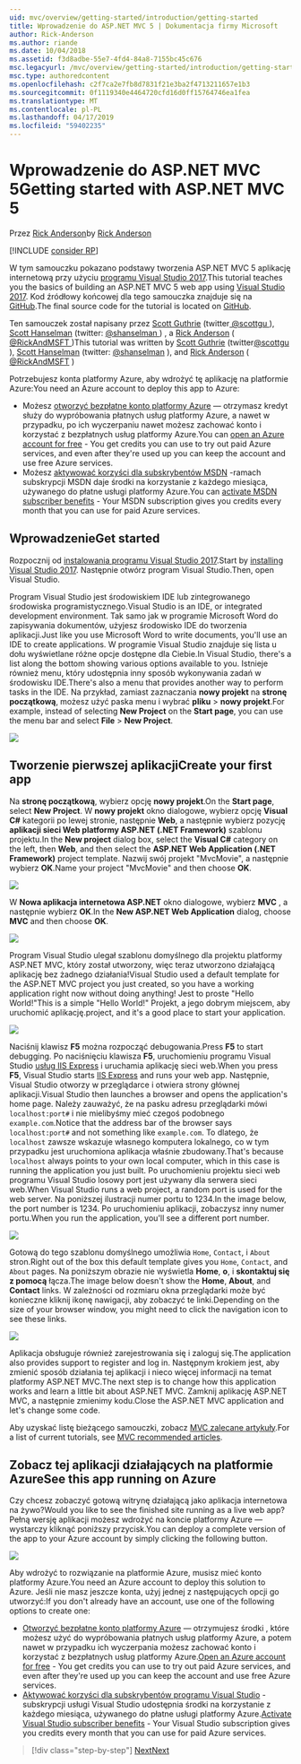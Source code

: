 ```yaml
---
uid: mvc/overview/getting-started/introduction/getting-started
title: Wprowadzenie do ASP.NET MVC 5 | Dokumentacja firmy Microsoft
author: Rick-Anderson
ms.author: riande
ms.date: 10/04/2018
ms.assetid: f3d8adbe-55e7-4fd4-84a8-7155bc45c676
msc.legacyurl: /mvc/overview/getting-started/introduction/getting-started
msc.type: authoredcontent
ms.openlocfilehash: c2f7ca2e7fb8d7831f21e3ba2f4713211657e1b3
ms.sourcegitcommit: 0f1119340e4464720cfd16d0ff15764746ea1fea
ms.translationtype: MT
ms.contentlocale: pl-PL
ms.lasthandoff: 04/17/2019
ms.locfileid: "59402235"
---
```

# <a name="getting-started-with-aspnet-mvc-5"></a><span data-ttu-id="e04aa-102">Wprowadzenie do ASP.NET MVC 5</span><span class="sxs-lookup"><span data-stu-id="e04aa-102">Getting started with ASP.NET MVC 5</span></span>

<span data-ttu-id="e04aa-103">Przez [Rick Anderson]((https://twitter.com/RickAndMSFT))</span><span class="sxs-lookup"><span data-stu-id="e04aa-103">by [Rick Anderson]((https://twitter.com/RickAndMSFT))</span></span>

[!INCLUDE [consider RP](../../../../includes/razor.md)]

<span data-ttu-id="e04aa-104">W tym samouczku pokazano podstawy tworzenia ASP.NET MVC 5 aplikację internetową przy użyciu [programu Visual Studio 2017](https://visualstudio.microsoft.com/downloads/?utm_medium=microsoft&utm_source=docs.microsoft.com&utm_campaign=button+cta&utm_content=download+vs2017).</span><span class="sxs-lookup"><span data-stu-id="e04aa-104">This tutorial teaches you the basics of building an ASP.NET MVC 5 web app using [Visual Studio 2017](https://visualstudio.microsoft.com/downloads/?utm_medium=microsoft&utm_source=docs.microsoft.com&utm_campaign=button+cta&utm_content=download+vs2017).</span></span> <span data-ttu-id="e04aa-105">Kod źródłowy końcowej dla tego samouczka znajduje się na [GitHub](https://github.com/aspnet/AspNetDocs/tree/master/aspnet/mvc/overview/getting-started/introduction/sample/MvcMovie/MvcMovie).</span><span class="sxs-lookup"><span data-stu-id="e04aa-105">The final source code for the tutorial is located on [GitHub](https://github.com/aspnet/AspNetDocs/tree/master/aspnet/mvc/overview/getting-started/introduction/sample/MvcMovie/MvcMovie).</span></span>

<span data-ttu-id="e04aa-106">Ten samouczek został napisany przez [Scott Guthrie](https://weblogs.asp.net/scottgu/) (twitter[ @scottgu ](https://twitter.com/scottgu) ), [Scott Hanselman](http://www.hanselman.com/blog/) (twitter: [ @shanselman ](https://twitter.com/shanselman) ) , a [Rick Anderson](https://twitter.com/RickAndMSFT) ( [ @RickAndMSFT ](https://twitter.com/#!/RickAndMSFT) )</span><span class="sxs-lookup"><span data-stu-id="e04aa-106">This tutorial was written by [Scott Guthrie](https://weblogs.asp.net/scottgu/) (twitter[@scottgu](https://twitter.com/scottgu) ), [Scott Hanselman](http://www.hanselman.com/blog/) (twitter: [@shanselman](https://twitter.com/shanselman) ), and [Rick Anderson](https://twitter.com/RickAndMSFT) ( [@RickAndMSFT](https://twitter.com/#!/RickAndMSFT) )</span></span>

<span data-ttu-id="e04aa-107">Potrzebujesz konta platformy Azure, aby wdrożyć tę aplikację na platformie Azure:</span><span class="sxs-lookup"><span data-stu-id="e04aa-107">You need an Azure account to deploy this app to Azure:</span></span>

- <span data-ttu-id="e04aa-108">Możesz [otworzyć bezpłatne konto platformy Azure](https://azure.microsoft.com/pricing/free-trial/?WT.mc_id=A443DD604) — otrzymasz kredyt służy do wypróbowania płatnych usług platformy Azure, a nawet w przypadku, po ich wyczerpaniu nawet możesz zachować konto i korzystać z bezpłatnych usług platformy Azure.</span><span class="sxs-lookup"><span data-stu-id="e04aa-108">You can [open an Azure account for free](https://azure.microsoft.com/pricing/free-trial/?WT.mc_id=A443DD604) - You get credits you can use to try out paid Azure services, and even after they're used up you can keep the account and use free Azure services.</span></span>
- <span data-ttu-id="e04aa-109">Możesz [aktywować korzyści dla subskrybentów MSDN](https://azure.microsoft.com/pricing/member-offers/msdn-benefits-details/?WT.mc_id=A443DD604) -ramach subskrypcji MSDN daje środki na korzystanie z każdego miesiąca, używanego do płatne usługi platformy Azure.</span><span class="sxs-lookup"><span data-stu-id="e04aa-109">You can [activate MSDN subscriber benefits](https://azure.microsoft.com/pricing/member-offers/msdn-benefits-details/?WT.mc_id=A443DD604) - Your MSDN subscription gives you credits every month that you can use for paid Azure services.</span></span>

## <a name="get-started"></a><span data-ttu-id="e04aa-110">Wprowadzenie</span><span class="sxs-lookup"><span data-stu-id="e04aa-110">Get started</span></span>

<span data-ttu-id="e04aa-111">Rozpocznij od [instalowania programu Visual Studio 2017](https://visualstudio.microsoft.com/downloads/?utm_medium=microsoft&utm_source=docs.microsoft.com&utm_campaign=button+cta&utm_content=download+vs2017).</span><span class="sxs-lookup"><span data-stu-id="e04aa-111">Start by [installing Visual Studio 2017](https://visualstudio.microsoft.com/downloads/?utm_medium=microsoft&utm_source=docs.microsoft.com&utm_campaign=button+cta&utm_content=download+vs2017).</span></span> <span data-ttu-id="e04aa-112">Następnie otwórz program Visual Studio.</span><span class="sxs-lookup"><span data-stu-id="e04aa-112">Then, open Visual Studio.</span></span>

<span data-ttu-id="e04aa-113">Program Visual Studio jest środowiskiem IDE lub zintegrowanego środowiska programistycznego.</span><span class="sxs-lookup"><span data-stu-id="e04aa-113">Visual Studio is an IDE, or integrated development environment.</span></span> <span data-ttu-id="e04aa-114">Tak samo jak w programie Microsoft Word do zapisywania dokumentów, użyjesz środowisko IDE do tworzenia aplikacji.</span><span class="sxs-lookup"><span data-stu-id="e04aa-114">Just like you use Microsoft Word to write documents, you'll use an IDE to create applications.</span></span> <span data-ttu-id="e04aa-115">W programie Visual Studio znajduje się lista u dołu wyświetlane różne opcje dostępne dla Ciebie.</span><span class="sxs-lookup"><span data-stu-id="e04aa-115">In Visual Studio, there's a list along the bottom showing various options available to you.</span></span> <span data-ttu-id="e04aa-116">Istnieje również menu, który udostępnia inny sposób wykonywania zadań w środowisku IDE.</span><span class="sxs-lookup"><span data-stu-id="e04aa-116">There's also a menu that provides another way to perform tasks in the IDE.</span></span> <span data-ttu-id="e04aa-117">Na przykład, zamiast zaznaczania **nowy projekt** na **stronę początkową**, możesz użyć paska menu i wybrać **pliku** > **nowy projekt**.</span><span class="sxs-lookup"><span data-stu-id="e04aa-117">For example, instead of selecting **New Project** on the **Start page**, you can use the menu bar and select **File** > **New Project**.</span></span>

![](getting-started/_static/image1.png)

## <a name="create-your-first-app"></a><span data-ttu-id="e04aa-118">Tworzenie pierwszej aplikacji</span><span class="sxs-lookup"><span data-stu-id="e04aa-118">Create your first app</span></span>

<span data-ttu-id="e04aa-119">Na **stronę początkową**, wybierz opcję **nowy projekt**.</span><span class="sxs-lookup"><span data-stu-id="e04aa-119">On the **Start page**, select **New Project**.</span></span> <span data-ttu-id="e04aa-120">W **nowy projekt** okno dialogowe, wybierz opcję **Visual C#** kategorii po lewej stronie, następnie **Web**, a następnie wybierz pozycję **aplikacji sieci Web platformy ASP.NET (.NET Framework)**  szablonu projektu.</span><span class="sxs-lookup"><span data-stu-id="e04aa-120">In the **New project** dialog box, select the **Visual C#** category on the left, then **Web**, and then select the **ASP.NET Web Application (.NET Framework)** project template.</span></span> <span data-ttu-id="e04aa-121">Nazwij swój projekt "MvcMovie", a następnie wybierz **OK**.</span><span class="sxs-lookup"><span data-stu-id="e04aa-121">Name your project "MvcMovie" and then choose **OK**.</span></span>

![](getting-started/_static/image2.png)

<span data-ttu-id="e04aa-122">W **Nowa aplikacja internetowa ASP.NET** okno dialogowe, wybierz **MVC** , a następnie wybierz **OK**.</span><span class="sxs-lookup"><span data-stu-id="e04aa-122">In the **New ASP.NET Web Application** dialog, choose **MVC** and then choose **OK**.</span></span>

![](getting-started/_static/image3.png)

<span data-ttu-id="e04aa-123">Program Visual Studio ulegał szablonu domyślnego dla projektu platformy ASP.NET MVC, który został utworzony, więc teraz utworzono działającą aplikację bez żadnego działania!</span><span class="sxs-lookup"><span data-stu-id="e04aa-123">Visual Studio used a default template for the ASP.NET MVC project you just created, so you have a working application right now without doing anything!</span></span> <span data-ttu-id="e04aa-124">Jest to proste "Hello World!"</span><span class="sxs-lookup"><span data-stu-id="e04aa-124">This is a simple "Hello World!"</span></span> <span data-ttu-id="e04aa-125">Projekt, a jego dobrym miejscem, aby uruchomić aplikację.</span><span class="sxs-lookup"><span data-stu-id="e04aa-125">project, and it's a good place to start your application.</span></span>

![](getting-started/_static/image4.png)

<span data-ttu-id="e04aa-126">Naciśnij klawisz **F5** można rozpocząć debugowania.</span><span class="sxs-lookup"><span data-stu-id="e04aa-126">Press **F5** to start debugging.</span></span> <span data-ttu-id="e04aa-127">Po naciśnięciu klawisza **F5**, uruchomieniu programu Visual Studio [usług IIS Express](/iis/extensions/introduction-to-iis-express/iis-express-overview) i uruchamia aplikację sieci web.</span><span class="sxs-lookup"><span data-stu-id="e04aa-127">When you press **F5**, Visual Studio starts [IIS Express](/iis/extensions/introduction-to-iis-express/iis-express-overview) and runs your web app.</span></span> <span data-ttu-id="e04aa-128">Następnie, Visual Studio otworzy w przeglądarce i otwiera strony głównej aplikacji.</span><span class="sxs-lookup"><span data-stu-id="e04aa-128">Visual Studio then launches a browser and opens the application's home page.</span></span> <span data-ttu-id="e04aa-129">Należy zauważyć, że na pasku adresu przeglądarki mówi `localhost:port#` i nie mielibyśmy mieć czegoś podobnego `example.com`.</span><span class="sxs-lookup"><span data-stu-id="e04aa-129">Notice that the address bar of the browser says `localhost:port#` and not something like `example.com`.</span></span> <span data-ttu-id="e04aa-130">To dlatego, że `localhost` zawsze wskazuje własnego komputera lokalnego, co w tym przypadku jest uruchomiona aplikacja właśnie zbudowany.</span><span class="sxs-lookup"><span data-stu-id="e04aa-130">That's because `localhost` always points to your own local computer, which in this case is running the application you just built.</span></span> <span data-ttu-id="e04aa-131">Po uruchomieniu projektu sieci web programu Visual Studio losowy port jest używany dla serwera sieci web.</span><span class="sxs-lookup"><span data-stu-id="e04aa-131">When Visual Studio runs a web project, a random port is used for the web server.</span></span> <span data-ttu-id="e04aa-132">Na poniższej ilustracji numer portu to 1234.</span><span class="sxs-lookup"><span data-stu-id="e04aa-132">In the image below, the port number is 1234.</span></span> <span data-ttu-id="e04aa-133">Po uruchomieniu aplikacji, zobaczysz inny numer portu.</span><span class="sxs-lookup"><span data-stu-id="e04aa-133">When you run the application, you'll see a different port number.</span></span>

![](getting-started/_static/image5.png)

<span data-ttu-id="e04aa-134">Gotową do tego szablonu domyślnego umożliwia `Home`, `Contact`, i `About` stron.</span><span class="sxs-lookup"><span data-stu-id="e04aa-134">Right out of the box this default template gives you `Home`, `Contact`, and `About` pages.</span></span> <span data-ttu-id="e04aa-135">Na poniższym obrazie nie wyświetla **Home**, **o**, i **skontaktuj się z pomocą** łącza.</span><span class="sxs-lookup"><span data-stu-id="e04aa-135">The image below doesn't show the **Home**, **About**, and **Contact** links.</span></span> <span data-ttu-id="e04aa-136">W zależności od rozmiaru okna przeglądarki może być konieczne kliknij ikonę nawigacji, aby zobaczyć te linki.</span><span class="sxs-lookup"><span data-stu-id="e04aa-136">Depending on the size of your browser window, you might need to click the navigation icon to see these links.</span></span>

![](getting-started/_static/image6.png)

<span data-ttu-id="e04aa-137">Aplikacja obsługuje również zarejestrowania się i zaloguj się.</span><span class="sxs-lookup"><span data-stu-id="e04aa-137">The application also provides support to register and log in.</span></span> <span data-ttu-id="e04aa-138">Następnym krokiem jest, aby zmienić sposób działania tej aplikacji i nieco więcej informacji na temat platformy ASP.NET MVC.</span><span class="sxs-lookup"><span data-stu-id="e04aa-138">The next step is to change how this application works and learn a little bit about ASP.NET MVC.</span></span> <span data-ttu-id="e04aa-139">Zamknij aplikację ASP.NET MVC, a następnie zmienimy kodu.</span><span class="sxs-lookup"><span data-stu-id="e04aa-139">Close the ASP.NET MVC application and let's change some code.</span></span>

<span data-ttu-id="e04aa-140">Aby uzyskać listę bieżącego samouczki, zobacz [MVC zalecane artykuły](../mvc-learning-sequence.md).</span><span class="sxs-lookup"><span data-stu-id="e04aa-140">For a list of current tutorials, see [MVC recommended articles](../mvc-learning-sequence.md).</span></span>

## <a name="see-this-app-running-on-azure"></a><span data-ttu-id="e04aa-141">Zobacz tej aplikacji działających na platformie Azure</span><span class="sxs-lookup"><span data-stu-id="e04aa-141">See this app running on Azure</span></span>

<span data-ttu-id="e04aa-142">Czy chcesz zobaczyć gotową witrynę działającą jako aplikacja internetowa na żywo?</span><span class="sxs-lookup"><span data-stu-id="e04aa-142">Would you like to see the finished site running as a live web app?</span></span> <span data-ttu-id="e04aa-143">Pełną wersję aplikacji możesz wdrożyć na koncie platformy Azure — wystarczy kliknąć poniższy przycisk.</span><span class="sxs-lookup"><span data-stu-id="e04aa-143">You can deploy a complete version of the app to your Azure account by simply clicking the following button.</span></span>

[![](https://azuredeploy.net/deploybutton.png)](https://azuredeploy.net/?repository=https://github.com/aspnet/AspNetDocs/tree/master/aspnet/mvc/overview/getting-started/introduction/sample/MvcMovie&amp;WT.mc_id=deploy_azure_aspnet)

<span data-ttu-id="e04aa-144">Aby wdrożyć to rozwiązanie na platformie Azure, musisz mieć konto platformy Azure.</span><span class="sxs-lookup"><span data-stu-id="e04aa-144">You need an Azure account to deploy this solution to Azure.</span></span> <span data-ttu-id="e04aa-145">Jeśli nie masz jeszcze konta, użyj jednej z następujących opcji go utworzyć:</span><span class="sxs-lookup"><span data-stu-id="e04aa-145">If you don't already have an account, use one of the following options to create one:</span></span>

- <span data-ttu-id="e04aa-146">[Otworzyć bezpłatne konto platformy Azure](https://azure.microsoft.com/pricing/free-trial/?WT.mc_id=A443DD604) — otrzymujesz środki , które możesz użyć do wypróbowania płatnych usług platformy Azure, a potem nawet w przypadku ich wyczerpania możesz zachować konto i korzystać z bezpłatnych usług platformy Azure.</span><span class="sxs-lookup"><span data-stu-id="e04aa-146">[Open an Azure account for free](https://azure.microsoft.com/pricing/free-trial/?WT.mc_id=A443DD604) - You get credits you can use to try out paid Azure services, and even after they're used up you can keep the account and use free Azure services.</span></span>
- <span data-ttu-id="e04aa-147">[Aktywować korzyści dla subskrybentów programu Visual Studio](https://azure.microsoft.com/pricing/member-offers/credit-for-visual-studio-subscribers) -subskrypcji usługi Visual Studio udostępnia środki na korzystanie z każdego miesiąca, używanego do płatne usługi platformy Azure.</span><span class="sxs-lookup"><span data-stu-id="e04aa-147">[Activate Visual Studio subscriber benefits](https://azure.microsoft.com/pricing/member-offers/credit-for-visual-studio-subscribers) - Your Visual Studio subscription gives you credits every month that you can use for paid Azure services.</span></span>

> [!div class="step-by-step"]
> [<span data-ttu-id="e04aa-148">Next</span><span class="sxs-lookup"><span data-stu-id="e04aa-148">Next</span></span>](adding-a-controller.md)
